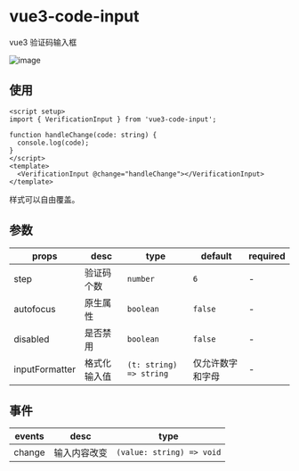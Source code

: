 # vue3-code-input
vue3 验证码输入框

![image](https://github.com/CryUshio/vue3-code-input/assets/30655354/6439caae-a5e8-4c0a-a0ea-ecc66544c874)

## 使用
```vue
<script setup>
import { VerificationInput } from 'vue3-code-input';

function handleChange(code: string) {
  console.log(code);
}
</script>
<template>
  <VerificationInput @change="handleChange"></VerificationInput>
</template>
```
样式可以自由覆盖。

## 参数
props|desc|type|default|required
--|--|--|--|--|
step      | 验证码个数 | `number`   | `6`      | -
autofocus | 原生属性   | `boolean`  | `false`  | -
disabled  | 是否禁用   | `boolean`  | `false`  | -
inputFormatter | 格式化输入值 | `(t: string) => string` | 仅允许数字和字母 | -

## 事件
events|desc|type
--|--|--|
change | 输入内容改变 | `(value: string) => void`
